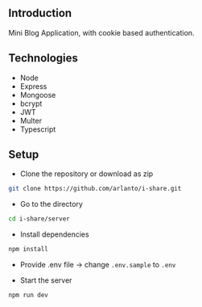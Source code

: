 ## Introduction

Mini Blog Application, with cookie based authentication.

## Technologies

- Node
- Express
- Mongoose
- bcrypt
- JWT
- Multer
- Typescript

## Setup

- Clone the repository or download as zip

```bash
git clone https://github.com/arlanto/i-share.git
```

- Go to the directory
```bash
cd i-share/server
```

- Install dependencies
```bash
npm install
```

- Provide .env file -> change `.env.sample` to `.env`

- Start the server
```bash
npm run dev
```
